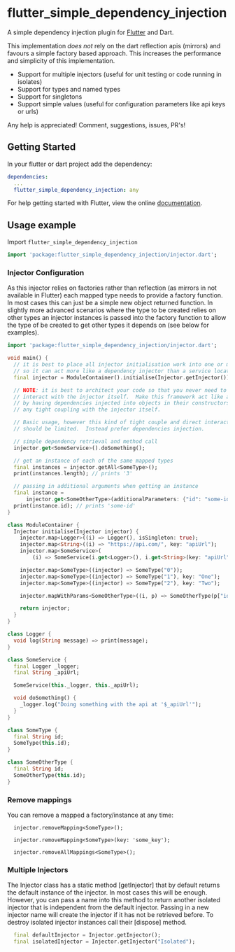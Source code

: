 # flutter_simple_dependency_injection

A simple dependency injection plugin for [Flutter](https://flutter.io) and Dart.

This implementation *does not* rely on the dart reflection apis (mirrors) and favours a simple factory based approach.
This increases the performance and simplicity of this implementation.

* Support for multiple injectors (useful for unit testing or code running in isolates)
* Support for types and named types
* Support for singletons
* Support simple values (useful for configuration parameters like api keys or urls)

Any help is appreciated! Comment, suggestions, issues, PR's!

## Getting Started

In your flutter or dart project add the dependency:

``` yml
dependencies:
  ...
  flutter_simple_dependency_injection: any
```

For help getting started with Flutter, view the online
[documentation](https://flutter.io/).

## Usage example

Import `flutter_simple_dependency_injection`

``` dart
import 'package:flutter_simple_dependency_injection/injector.dart';
```

### Injector Configuration

As this injector relies on factories rather than reflection (as mirrors in not available in Flutter)
each mapped type needs to provide a factory function.  In most cases this can just be a simple 
new object returned function.  In slightly more advanced scenarios where the type to be created relies
on other types an injector instances is passed into the factory function to allow the type of be created
to get other types it depends on (see below for examples).

    

``` dart
import 'package:flutter_simple_dependency_injection/injector.dart';

void main() {
  // it is best to place all injector initialisation work into one or more modules
  // so it can act more like a dependency injector than a service locator
  final injector = ModuleContainer().initialise(Injector.getInjector());

  // NOTE: it is best to architect your code so that you never need to
  // interact with the injector itself.  Make this framework act like a dependency injector
  // by having dependencies injected into objects in their constructors.  That way you avoid
  // any tight coupling with the injector itself.

  // Basic usage, however this kind of tight couple and direct interaction with the injector
  // should be limited.  Instead prefer dependencies injection.

  // simple dependency retrieval and method call
  injector.get<SomeService>().doSomething();

  // get an instance of each of the same mapped types
  final instances = injector.getAll<SomeType>();
  print(instances.length); // prints '3'

  // passing in additional arguments when getting an instance
  final instance =
      injector.get<SomeOtherType>(additionalParameters: {"id": "some-id"});
  print(instance.id); // prints 'some-id'
}

class ModuleContainer {
  Injector initialise(Injector injector) {
    injector.map<Logger>((i) => Logger(), isSingleton: true);
    injector.map<String>((i) => "https://api.com/", key: "apiUrl");
    injector.map<SomeService>(
        (i) => SomeService(i.get<Logger>(), i.get<String>(key: "apiUrl")));

    injector.map<SomeType>((injector) => SomeType("0"));
    injector.map<SomeType>((injector) => SomeType("1"), key: "One");
    injector.map<SomeType>((injector) => SomeType("2"), key: "Two");

    injector.mapWithParams<SomeOtherType>((i, p) => SomeOtherType(p["id"]));

    return injector;
  }
}

class Logger {
  void log(String message) => print(message);
}

class SomeService {
  final Logger _logger;
  final String _apiUrl;

  SomeService(this._logger, this._apiUrl);

  void doSomething() {
    _logger.log("Doing something with the api at '$_apiUrl'");
  }
}

class SomeType {
  final String id;
  SomeType(this.id);
}

class SomeOtherType {
  final String id;
  SomeOtherType(this.id);
}

```

### Remove mappings

You can remove a mapped a factory/instance at any time:

``` 
  injector.removeMapping<SomeType>();

  injector.removeMapping<SomeType>(key: 'some_key');

  injector.removeAllMappings<SomeType>();
```

### Multiple Injectors

The Injector class has a static method [getInjector] that by default returns the default instance of the injector.  In most cases this will be enough.
However, you can pass a name into this method to return another isolated injector that is independent from the default injector.  Passing in a new 
injector name will create the injector if it has not be retrieved before.  To destroy isolated injector instances call their [dispose] method.

``` dart
  final defaultInjector = Injector.getInjector();
  final isolatedInjector = Injector.getInjector("Isolated");
```
